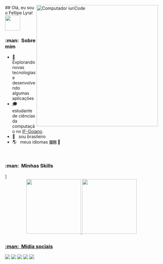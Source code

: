 <img src="https://raw.githubusercontent.com/MicaelliMedeiros/micaellimedeiros/master/image/computer-illustration.png" min-width="400px" max-width="400px" width="400px" align="right" alt="Computador iuriCode">
## Olá, eu sou o Fellipe Lyra! <img src="https://media.giphy.com/media/12oufCB0MyZ1Go/giphy.gif" width="50">

<h3> :man: &nbsp;Sobre mim </h3>

- 🤔 &nbsp; Explorando novas tecnologias e desenvolvendo algumas aplicações
- 🎓 &nbsp; estudante de ciências da computação no <a href="https://www.ifgoiano.edu.br/home/index.php/morrinhos.html">IF-Goiano</a>.
- 🏡 &nbsp; sou brasileiro
- 🌎 &nbsp; meus idiomas **:brazil: 🏴󠁧󠁢󠁥󠁮󠁧󠁿**

<br>

<h3> :man: &nbsp;Minhas Skills </h3>
]
<div align="center">
  <a href="https://github.com/FellipeLyra">
  <img height="180em" src="https://github-readme-stats.vercel.app/api?username=FellipeLyra&show_icons=true&theme=dark&include_all_commits=true&count_private=true"/>
  <img height="180em" src="https://github-readme-stats.vercel.app/api/top-langs/?username=FellipeLyra&layout=compact&langs_count=7&theme=dark"/>
</div>
  
  ##

 <h3> :man: &nbsp;Mídia sociais </h3>
<div> 
  <a href="https://www.instagram.com/lyrarts_/" target="_blank"><img src="https://img.shields.io/badge/-Instagram-%23E4405F?style=for-the-badge&logo=instagram&logoColor=white" target="_blank"></a>
 	<a href="https://www.twitch.tv/expertinho1" target="_blank"><img src="https://img.shields.io/badge/Twitch-9146FF?style=for-the-badge&logo=twitch&logoColor=white" target="_blank"></a>
 <a href="https://discord.gg/cHRWKzS" target="_blank"><img src="https://img.shields.io/badge/Discord-7289DA?style=for-the-badge&logo=discord&logoColor=white" target="_blank"></a> 
  <a href = "mailto:fhlyra1947@hotmail.com"><img src="https://img.shields.io/badge/-Gmail-%23333?style=for-the-badge&logo=gmail&logoColor=white" target="_blank"></a>
  <a href="https://www.linkedin.com/in/fellipe-lyra-18398a195/" target="_blank"><img src="https://img.shields.io/badge/-LinkedIn-%230077B5?style=for-the-badge&logo=linkedin&logoColor=white" target="_blank"></a> 
 
</div>
